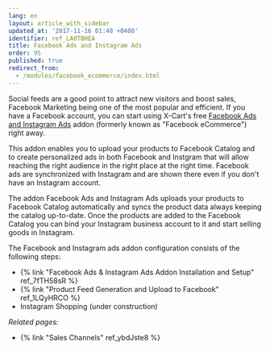 ```yaml
---
lang: en
layout: article_with_sidebar
updated_at: '2017-11-16 01:48 +0400'
identifier: ref_LA0TBHEA
title: Facebook Ads and Instagram Ads
order: 95
published: true
redirect_from:
  - /modules/facebook_ecommerce/index.html
---
```


Social feeds are a good point to attract new visitors and boost sales, Facebook Marketing being one of the most popular and efficient. If you have a Facebook account, you can start using X-Cart's free [Facebook Ads and Instagram Ads](https://market.x-cart.com/addons/facebook-e-commerce.html) addon (formerly known as "Facebook eCommerce") right away. 

This addon enables you to upload your products to Facebook Catalog and to create personalized ads in both Facebook and Instgram that will allow reaching the right audience in the right place at the right time. Facebook ads are synchronized with Instagram and are shown there even if you don't have an Instagram account.

The addon Facebook Ads and Instagram Ads uploads your products to Facebook Catalog automatically and syncs the product data always keeping the catalog up-to-date. Once the products are added to the Facebook Catalog you can bind your Instagram business account to it and start selling goods in Instagram.

The Facebook and Instagram ads addon configuration consists of the following steps: 
*  {% link "Facebook Ads &amp; Instagram Ads Addon Installation and Setup" ref_7fTH58sR %}
*  {% link "Product Feed Generation and Upload to Facebook" ref_1LQyHRCO %}
*  Instagram Shopping (under construction)

_Related pages:_

   * {% link "Sales Channels" ref_ybdJste8 %}
